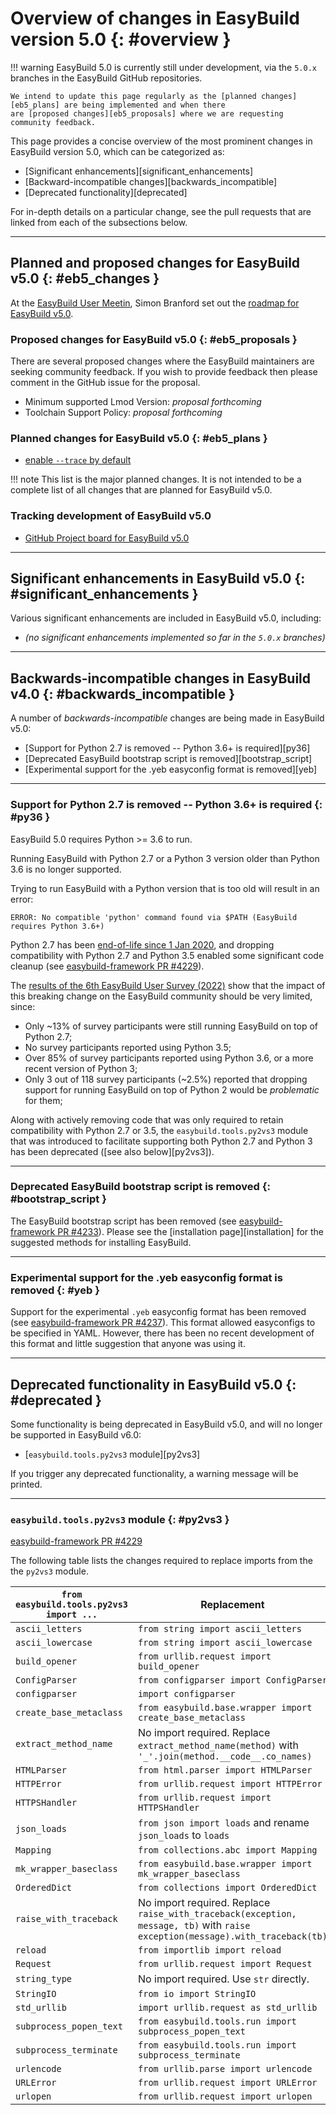# Overview of changes in EasyBuild version 5.0 {: #overview }

!!! warning
    EasyBuild 5.0 is currently still under development, via the `5.0.x` branches in the EasyBuild GitHub repositories.

    We intend to update this page regularly as the [planned changes][eb5_plans] are being implemented and when there
    are [proposed changes][eb5_proposals] where we are requesting community feedback.

This page provides a concise overview of the most prominent changes in EasyBuild version 5.0,
which can be categorized as:

* [Significant enhancements][significant_enhancements]
* [Backward-incompatible changes][backwards_incompatible]
* [Deprecated functionality][deprecated]

For in-depth details on a particular change, see the pull requests that are linked from each of the subsections below.

---

## Planned and proposed changes for EasyBuild v5.0 {: #eb5_changes }

At the [EasyBuild User Meetin](https://easybuild.io/eum23), Simon Branford set out the
[roadmap for EasyBuild v5.0](https://easybuild.io/eum23/#easybuild5).

### Proposed changes for EasyBuild v5.0 {: #eb5_proposals }

There are several proposed changes where the EasyBuild maintainers are seeking community feedback. If you wish to provide
feedback then please comment in the GitHub issue for the proposal.

* Minimum supported Lmod Version: _proposal forthcoming_
* Toolchain Support Policy: _proposal forthcoming_

### Planned changes for EasyBuild v5.0 {: #eb5_plans }

* [enable `--trace` by default](https://github.com/easybuilders/easybuild-framework/pull/4250)

!!! note
    This list is the major planned changes. It is not intended to be a complete list of all changes that are
    planned for EasyBuild v5.0.

### Tracking development of EasyBuild v5.0

* [GitHub Project board for EasyBuild v5.0](https://github.com/orgs/easybuilders/projects/18)

---

## Significant enhancements in EasyBuild v5.0 {: #significant_enhancements }

Various significant enhancements are included in EasyBuild v5.0, including:

* *(no significant enhancements implemented so far in the `5.0.x` branches)*

---

## Backwards-incompatible changes in EasyBuild v4.0 {: #backwards_incompatible }

A number of *backwards-incompatible* changes are being made in EasyBuild v5.0:

* [Support for Python 2.7 is removed -- Python 3.6+ is required][py36]
* [Deprecated EasyBuild bootstrap script is removed][bootstrap_script]
* [Experimental support for the .yeb easyconfig format is removed][yeb]

---

### Support for Python 2.7 is removed -- Python 3.6+ is required {: #py36 }

EasyBuild 5.0 requires Python >= 3.6 to run.

Running EasyBuild with Python 2.7 or a Python 3 version older than Python 3.6 is no longer supported.

Trying to run EasyBuild with a Python version that is too old will result in an error:

```
ERROR: No compatible 'python' command found via $PATH (EasyBuild requires Python 3.6+)
```

Python 2.7 has been [end-of-life since 1 Jan 2020](https://www.python.org/doc/sunset-python-2),
and dropping compatibility with Python 2.7 and Python 3.5 enabled some significant code cleanup
(see [easybuild-framework PR #4229](https://github.com/easybuilders/easybuild-framework/pull/4229)).

The [results of the 6th EasyBuild User Survey (2022)](https://easybuild.io/user_survey) show that the impact of
this breaking change on the EasyBuild community should be very limited, since:

* Only ~13% of survey participants were still running EasyBuild on top of Python 2.7;
* No survey participants reported using Python 3.5;
* Over 85% of survey participants reported using Python 3.6, or a more recent version of Python 3;
* Only 3 out of 118 survey participants (~2.5%) reported that dropping support for running EasyBuild
  on top of Python 2 would be *problematic* for them;

Along with actively removing code that was only required to retain compatibility with Python 2.7 or 3.5,
the `easybuild.tools.py2vs3` module that was introduced to facilitate supporting both Python 2.7 and Python 3
has been deprecated ([see also below][py2vs3]).

---

### Deprecated EasyBuild bootstrap script is removed {: #bootstrap_script }

The EasyBuild bootstrap script has been removed (see [easybuild-framework PR #4233](https://github.com/easybuilders/easybuild-framework/pull/4233)).
Please see the [installation page][installation] for the suggested methods for installing EasyBuild.

---

### Experimental support for the .yeb easyconfig format is removed {: #yeb }

Support for the experimental `.yeb` easyconfig format has been removed (see [easybuild-framework PR #4237](https://github.com/easybuilders/easybuild-framework/pull/4237)).
This format allowed easyconfigs to be specified in YAML. However, there has been no recent development of this
format and little suggestion that anyone was using it.

---

## Deprecated functionality in EasyBuild v5.0 {: #deprecated }

Some functionality is being deprecated in EasyBuild v5.0, and will no longer be supported in EasyBuild v6.0:

* [`easybuild.tools.py2vs3` module][py2vs3]

If you trigger any deprecated functionality, a warning message will be printed.

---

### `easybuild.tools.py2vs3` module {: #py2vs3 }

[easybuild-framework PR #4229](https://github.com/easybuilders/easybuild-framework/pull/4229)

The following table lists the changes required to replace imports from the the `py2vs3` module.

| `from easybuild.tools.py2vs3 import ...` | Replacement |
|--|--|
| `ascii_letters` | `from string import ascii_letters` |
| `ascii_lowercase` | `from string import ascii_lowercase` |
| `build_opener` | `from urllib.request import build_opener` |
| `ConfigParser` | `from configparser import ConfigParser` |
| `configparser` | `import configparser` |
| `create_base_metaclass` | `from easybuild.base.wrapper import create_base_metaclass` |
| `extract_method_name` | No import required. Replace `extract_method_name(method)` with `'_'.join(method.__code__.co_names)` |
| `HTMLParser` | `from html.parser import HTMLParser` |
| `HTTPError` | `from urllib.request import HTTPError` |
| `HTTPSHandler` | `from urllib.request import HTTPSHandler` |
| `json_loads` | `from json import loads` and rename `json_loads` to `loads` |
| `Mapping` | `from collections.abc import Mapping` |
| `mk_wrapper_baseclass` | `from easybuild.base.wrapper import mk_wrapper_baseclass` |
| `OrderedDict` | `from collections import OrderedDict` |
| `raise_with_traceback` | No import required. Replace `raise_with_traceback(exception, message, tb)` with `raise exception(message).with_traceback(tb)` |
| `reload` | `from importlib import reload` |
| `Request` | `from urllib.request import Request` |
| `string_type` | No import required. Use `str` directly. |
| `StringIO` | `from io import StringIO` |
| `std_urllib` | `import urllib.request as std_urllib` |
| `subprocess_popen_text` | `from easybuild.tools.run import subprocess_popen_text` |
| `subprocess_terminate` | `from easybuild.tools.run import subprocess_terminate` |
| `urlencode` | `from urllib.parse import urlencode` |
| `URLError` | `from urllib.request import URLError` |
| `urlopen` | `from urllib.request import urlopen` |

